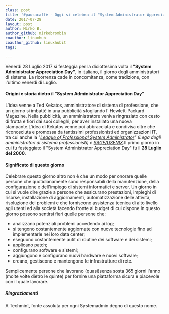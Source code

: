 ```yaml
---
class: post
title: '#pausacaffè - Oggi si celebra il "System Administrator Appreciation Day"'
date: 2017-07-28
layout: post
author: Mirko B.
author_github: mirkobrombin
coauthor: linuxhub
coauthor_github: linuxhubit
tags:

---
```

Venerdi 28 Luglio 2017 si festeggia per la diciottesima volta il <strong>"System Administrator Appreciation Day"</strong>, in italiano, il giorno degli amministratori di sistema. La ricorrenza cade in concomitanza, come tradizione,  con l'ultimo venerdi di Luglio.<h4>Origini e storia dietro il "System Administrator Appreciation Day"</h4>L'idea venne a Ted Kekatos, amministratore di sistema di professione, che un giorno si imbatté in una pubblicità sfogliando l' Hewlett-Packard Magazine. Nella pubblicità, un amministratore veniva ringraziato con cesto di frutta e fiori dai suoi colleghi, per aver installato una nuova stampante.L'idea di Kekatos venne poi abbracciata e condivisa oltre che riconosciuta e promossa da tantissimi professionisti ed organizzazioni IT, tra cui anche la <em>"<a href="https://lopsa.org">League of Professional System Administrator</a>" (Lega degli amministratori di sistema professionisti) e <a href="https://it.wikipedia.org/wiki/USENIX">SAGE/USENIX</a></em>.Il primo giorno in cui fu festeggiato il "System Administrator Appreciation Day" fu il <strong>28 Luglio del 2000</strong>.<h4>Significato di questo giorno</h4>Celebrare questo giorno altro non è che un modo per onorare quelle persone che quotidianamente sono responsabili della manutenzione, della configurazione e dell'impiego di sistemi informatici e server. Un giorno in cui si vuole dire grazie a persone che assicurano prestazioni, impieghi di risorse, installazione di aggiornamenti, automatizzazione delle attività, risoluzione dei problemi  e che forniscono assistenza tecnica di alto livello agli utenti ed alla società facendo fronte al budget di cui dispone.In questo giorno possono sentirsi fieri quelle persone che:<ul>    <li>analizzano potenziali problemi accedendo ai log;</li>    <li>si tengono costantemente aggiornate con nuove tecnologie fino ad implementarle nei loro data center;</li>    <li>eseguono costantemente autit di routine dei software e dei sistemi;</li>    <li>applicano patch;</li>    <li>configurano software e sistemi;</li>    <li>aggiungono e configurano nuovi hardware e nuovi software;</li>    <li>creano, gestiscono e mantengono le infrastrutture di rete.</li></ul>Semplicemente persone che lavorano (quasi)senza sosta 365 giorni l'anno (molte volte dietro le quinte) per fornire una piattaforma sicura e piacevole con il quale lavorare.<h5>Ringraziamenti</h5>A Techmint, fonte assoluta per ogni Systemadmin degno di questo nome.&nbsp;